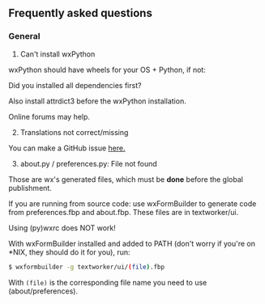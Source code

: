 ## Frequently asked questions

### General

1. Can't install wxPython

wxPython should have wheels for your OS + Python, if not:

Did you installed all dependencies first?

Also install attrdict3 before the wxPython installation.

Online forums may help.

2. Translations not correct/missing

You can make a GitHub issue [here.](https://github.com/lebao3105/texteditor/issues)

3. about.py / preferences.py: File not found

Those are wx's generated files, which must be **done** before the global publishment.

If you are running from source code: use wxFormBuilder to generate code from preferences.fbp and about.fbp. These files are in textworker/ui.

Using (py)wxrc does NOT work!

With wxFormBuilder installed and added to PATH (don't worry if you're on *NIX, they should do it for you), run:

```bash
$ wxformbuilder -g textworker/ui/(file).fbp
```

With ``(file)`` is the corresponding file name you need to use (about/preferences).